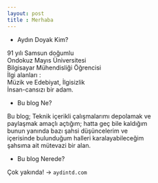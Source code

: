 ```yaml
---
layout: post
title : Merhaba
---
```


- Aydın Doyak Kim?

91 yılı Samsun doğumlu  
Ondokuz Mayıs Üniversitesi  
Bilgisayar Mühendisliği Öğrencisi  
İlgi alanları :  
Müzik ve Edebiyat, İlgisizlik  
İnsan-cansızı bir adam.  

- Bu blog Ne?

Bu blog; Teknik içerikli çalışmalarımı depolamak ve  
paylaşmak amaçlı açtığım; hatta geç bile kaldığım  
bunun yanında bazı şahsi düşüncelerim ve  
içerisinde bulunduğum halleri karalayabileceğim  
şahsıma ait mütevazi bir alan.  


- Bu blog Nerede?

Çok yakında! -> `aydintd.com`


